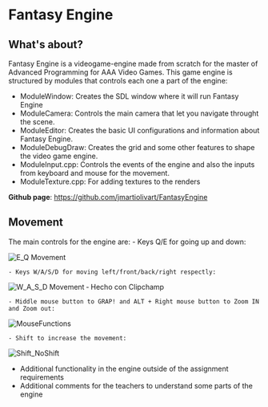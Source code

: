   # Fantasy Engine

  ## What's about?
  Fantasy Engine is a videogame-engine made from scratch for the master of Advanced Programming for AAA Video Games.
  This game engine is structured by modules that controls each one a part of the engine:
  - ModuleWindow: Creates the SDL window where it will run Fantasy Engine
  - ModuleCamera: Controls the main camera that let you navigate throught the scene.
  - ModuleEditor: Creates the basic UI configurations and information about Fantasy Engine.
  - ModuleDebugDraw: Creates the grid and some other features to shape the video game engine.
  - ModuleInput.cpp: Controls the events of the engine and also the inputs from keyboard and mouse for the movement.
  - ModuleTexture.cpp: For adding textures to the renders
 
    
  **Github page**: https://github.com/jmartiolivart/FantasyEngine  

  ## Movement
  The main controls for the engine are:
    - Keys Q/E for going up and down:  
    
  ![E_Q Movement](https://github.com/user-attachments/assets/f63d8284-7733-415b-9fa8-65399ec5a98c)

    - Keys W/A/S/D for moving left/front/back/right respectly:

  ![W_A_S_D Movement ‐ Hecho con Clipchamp](https://github.com/user-attachments/assets/0e6361d0-d412-4982-a36c-e0dfeec6cda4)

    - Middle mouse button to GRAP! and ALT + Right mouse button to Zoom IN and Zoom out:  
    
  ![MouseFunctions](https://github.com/user-attachments/assets/38d84e26-3212-4e2b-9959-9d14eaa6e0f4)


    - Shift to increase the movement:  
    
  ![Shift_NoShift](https://github.com/user-attachments/assets/841c2052-e0cf-41d5-97ac-6ccc0f6f6ad4)

  
- Additional functionality in the engine outside of the assignment requirements
- Additional comments for the teachers to understand some parts of the engine
